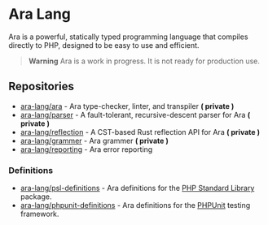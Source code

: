 # Ara Lang

Ara is a powerful, statically typed programming language that compiles directly to PHP, designed to be easy to use and efficient.

> **Warning** Ara is a work in progress. It is not ready for production use.

## Repositories

- [ara-lang/ara](https://github.com/ara-lang/ara) - Ara type-checker, linter, and transpiler **( private )**
- [ara-lang/parser](https://github.com/ara-lang/parser) - A fault-tolerant, recursive-descent parser for Ara **( private )**
- [ara-lang/reflection](https://github.com/ara-lang/reflection) - A CST-based Rust reflection API for Ara **( private )**
- [ara-lang/grammer](https://github.com/ara-lang/grammer) - Ara grammer **( private )**
- [ara-lang/reporting](https://github.com/ara-lang/reporting) - Ara error reporting

### Definitions

- [ara-lang/psl-definitions](https://github.com/ara-lang/psl-definitions) - Ara definitions for the [PHP Standard Library](https://github.com/azjezz/psl) package.
- [ara-lang/phpunit-definitions](https://github.com/ara-lang/phpunit-definitions) - Ara definitions for the [PHPUnit](https://github.com/sebastianbergmann/phpunit) testing framework.
